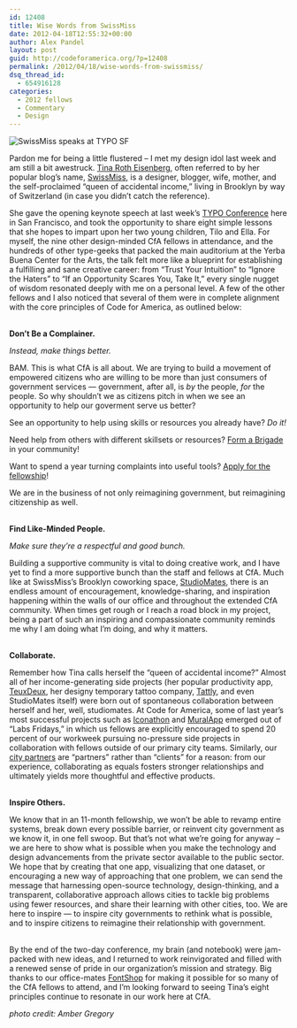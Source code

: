 ```yaml
---
id: 12408
title: Wise Words from SwissMiss
date: 2012-04-18T12:55:32+00:00
author: Alex Pandel
layout: post
guid: http://codeforamerica.org/?p=12408
permalink: /2012/04/18/wise-words-from-swissmiss/
dsq_thread_id:
  - 654916128
categories:
  - 2012 fellows
  - Commentary
  - Design
---
```

<img class="alignleft" title="SwissMiss speaks at TYPO SF" src="http://typotalks.com/wp-content/uploads/2012/04/IMG_9296.jpg" alt="SwissMiss speaks at TYPO SF" />
  
<br clear="all" />

Pardon me for being a little flustered &#8211; I met my design idol last week and am still a bit awestruck. [Tina Roth Eisenberg](http://www.swiss-miss.com/about/hi-i-am-tina), often referred to by her popular blog&#8217;s name, [SwissMiss](http://www.swiss-miss.com/), is a designer, blogger, wife, mother, and the self-proclaimed &#8220;queen of accidental income,&#8221; living in Brooklyn by way of Switzerland (in case you didn&#8217;t catch the reference).

She gave the opening keynote speech at last week&#8217;s [TYPO Conference](http://typotalks.com/sanfrancisco/) here in San Francisco, and took the opportunity to share eight simple lessons that she hopes to impart upon her two young children, Tilo and Ella. For myself, the nine other design-minded CfA fellows in attendance, and the hundreds of other type-geeks that packed the main auditorium at the Yerba Buena Center for the Arts, the talk felt more like a blueprint for establishing a fulfilling and sane creative career: from &#8220;Trust Your Intuition&#8221; to &#8220;Ignore the Haters&#8221; to &#8220;If an Opportunity Scares You, Take It,&#8221; every single nugget of wisdom resonated deeply with me on a personal level. A few of the other fellows and I also noticed that several of them were in complete alignment with the core principles of Code for America, as outlined below:

<br clear="all" />**Don&#8217;t Be a Complainer.**
  
_Instead, make things better._

BAM. This is what CfA is all about. We are trying to build a movement of empowered citizens who are willing to be more than just consumers of government services &#8212; government, after all, is _by_ the people, _for_ the people. So why shouldn&#8217;t we as citizens pitch in when we see an opportunity to help our goverment serve us better?

See an opportunity to help using skills or resources you already have? _Do it!_
  
Need help from others with different skillsets or resources? [Form a Brigade](http://brigade.codeforamerica.org/) in your community!
  
Want to spend a year turning complaints into useful tools? [Apply for the fellowship](http://codeforamerica.org/fellows/apply/)!

We are in the business of not only reimagining government, but reimagining citizenship as well.

<br clear="all" />**Find Like-Minded People.**
  
_Make sure they&#8217;re a respectful and good bunch._

Building a supportive community is vital to doing creative work, and I have yet to find a more supportive bunch than the staff and fellows at CfA. Much like at SwissMiss&#8217;s Brooklyn coworking space, [StudioMates](http://www.studiomates.com/), there is an endless amount of encouragement, knowledge-sharing, and inspiration happening within the walls of our office and throughout the extended CfA community. When times get rough or I reach a road block in my project, being a part of such an inspiring and compassionate community reminds me why I am doing what I&#8217;m doing, and why it matters.

<br clear="all" />**Collaborate.**

Remember how Tina calls herself the &#8220;queen of accidental income?&#8221; Almost all of her income-generating side projects (her popular productivity app, [TeuxDeux](http://teuxdeux.com/), her designy temporary tattoo company, [Tattly](http://tattly.com/), and even StudioMates itself) were born out of spontaneous collaboration between herself and her, well, studiomates. At Code for America, some of last year&#8217;s most successful projects such as [Iconathon](http://codeforamerica.org/?cfa_project=iconathon) and [MuralApp](http://codeforamerica.org/?cfa_project=mural-app) emerged out of &#8220;Labs Fridays,&#8221; in which us fellows are explicitly encouraged to spend 20 percent of our workweek pursuing no-pressure side projects in collaboration with fellows outside of our primary city teams. Similarly, our [city partners](http://codeforamerica.org/cities/) are &#8220;partners&#8221; rather than &#8220;clients&#8221; for a reason: from our experience, collaborating as equals fosters stronger relationships and ultimately yields more thoughtful and effective products.

<br clear="all" />**Inspire Others.**

We know that in an 11-month fellowship, we won&#8217;t be able to revamp entire systems, break down every possible barrier, or reinvent city government as we know it, in one fell swoop. But that&#8217;s not what we&#8217;re going for anyway &#8211; we are here to show what is possible when you make the technology and design advancements from the private sector available to the public sector. We hope that by creating that one app, visualizing that one dataset, or encouraging a new way of approaching that one problem, we can send the message that harnessing open-source technology, design-thinking, and a transparent, collaborative approach allows cities to tackle big problems using fewer resources, and share their learning with other cities, too. We are here to inspire &#8212; to inspire city governments to rethink what is possible, and to inspire citizens to reimagine their relationship with government.

<br clear="all" />By the end of the two-day conference, my brain (and notebook) were jam-packed with new ideas, and I returned to work reinvigorated and filled with a renewed sense of pride in our organization&#8217;s mission and strategy. Big thanks to our office-mates [FontShop](http://www.fontshop.com/) for making it possible for so many of the CfA fellows to attend, and I&#8217;m looking forward to seeing Tina&#8217;s eight principles continue to resonate in our work here at CfA.

_photo credit: Amber Gregory_